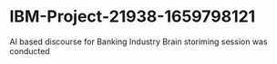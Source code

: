 # IBM-Project-21938-1659798121
AI based discourse for Banking Industry
Brain storiming session was conducted


